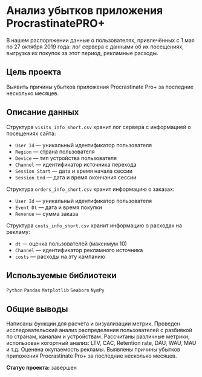 # Анализ убытков приложения ProcrastinatePRO+

В нашем распоряжении данные о пользователях, привлечённых с 1 мая по 27 октября 2019 года: лог сервера с данными об их посещениях, выгрузка их покупок за этот период, рекламные расходы.

## Цель проекта
Выявить причины убытков приложения Procrastinate Pro+ за последние несколько месяцев.

## Описание данных

Структура `visits_info_short.csv` хранит лог сервера с информацией о посещениях сайта:
* `User Id` — уникальный идентификатор пользователя
* `Region` — страна пользователя
* `Device` — тип устройства пользователя
* `Channel` — идентификатор источника перехода
* `Session Start` — дата и время начала сессии
* `Session End` — дата и время окончания сессии

Структура `orders_info_short.csv` хранит информацию о заказах:
* `User Id` — уникальный идентификатор пользователя
* `Event Dt` — дата и время покупки
* `Revenue` — сумма заказа

Структура `costs_info_short.csv` хранит информацию о расходах на рекламу:
* `dt` — оценка пользователей (максимум 10)
* `Channel` — идентификатор рекламного источника
* `costs` — расходы на эту кампанию

## Используемые библиотеки
`Python` `Pandas` `Matplotlib` `Seaborn` `NymPy` 

## Общие выводы
Написаны функции для расчета и визуализации метрик. Проведен исследовательский анализ распределения пользователей с разбивкой по странам, каналам и устройствам. Рассчитаны различные метрики, использован когортный анализ: LTV, CAC, Retention rate, DAU, WAU, MAU и т.д. Оценена окупаемость рекламы. Выявлены причины убытков приложения Procrastinate Pro+ за последние несколько месяцев.

**Статус проекта:** завершен
